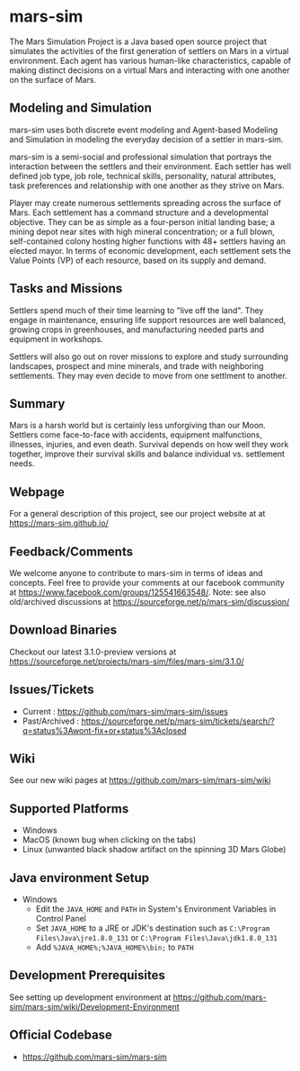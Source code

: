# mars-sim

The Mars Simulation Project is a Java based open source project that simulates the activities of the first generation of settlers on Mars in a virtual environment. Each agent has various human-like characteristics, capable of making distinct decisions on a virtual Mars and interacting with one another on the surface of Mars.


## Modeling and Simulation

mars-sim uses both discrete event modeling and Agent-based Modeling and Simulation in modeling the everyday decision of a settler in mars-sim.

mars-sim is a semi-social and professional simulation that portrays the interaction between the settlers and their environment. Each settler has well defined job type, job role, technical skills, personality, natural attributes, task preferences and relationship with one another as they strive on Mars.

Player may create numerous settlements spreading across the surface of Mars. Each settlement has a command structure and a developmental objective. They can be as simple as a four-person initial landing base; a mining depot near sites with high mineral concentration; or a full blown, self-contained colony hosting higher functions with 48+ settlers having an elected mayor. In terms of economic development, each settlement sets the Value Points (VP) of each resource, based on its supply and demand.


## Tasks and Missions

Settlers spend much of their time learning to "live off the land". They engage in maintenance, ensuring life support resources are well balanced, growing crops in greenhouses, and manufacturing needed parts and equipment in workshops.

Settlers will also go out on rover missions to explore and study surrounding landscapes, prospect and mine minerals, and trade with neighboring settlements. They may even decide to move from one settlment to another.


## Summary

Mars is a harsh world but is certainly less unforgiving than our Moon. Settlers come face-to-face with accidents, equipment malfunctions, illnesses, injuries, and even death. Survival depends on how well they work together, improve their survival skills and balance individual vs. settlement needs.


## Webpage
For a general description of this project, see our project website at at https://mars-sim.github.io/


## Feedback/Comments

We welcome anyone to contribute to mars-sim in terms of ideas and concepts. Feel free to provide your comments at our facebook community at https://www.facebook.com/groups/125541663548/. Note: see also old/archived discussions at https://sourceforge.net/p/mars-sim/discussion/


## Download Binaries
Checkout our latest 3.1.0-preview versions at https://sourceforge.net/projects/mars-sim/files/mars-sim/3.1.0/


## Issues/Tickets
* Current : https://github.com/mars-sim/mars-sim/issues
* Past/Archived : https://sourceforge.net/p/mars-sim/tickets/search/?q=status%3Awont-fix+or+status%3Aclosed


## Wiki
See our new wiki pages at https://github.com/mars-sim/mars-sim/wiki


## Supported Platforms
* Windows
* MacOS (known bug when clicking on the tabs)
* Linux (unwanted black shadow artifact on the spinning 3D Mars Globe)

## Java environment Setup
* Windows
  - Edit the `JAVA_HOME` and `PATH` in System's Environment Variables in Control Panel 
  - Set `JAVA_HOME` to a JRE or JDK's destination such as `C:\Program Files\Java\jre1.8.0_131` or `C:\Program Files\Java\jdk1.8.0_131`
  - Add `%JAVA_HOME%;%JAVA_HOME%\bin;` to `PATH`          

## Development Prerequisites
See setting up development environment at https://github.com/mars-sim/mars-sim/wiki/Development-Environment


## Official Codebase
* https://github.com/mars-sim/mars-sim
